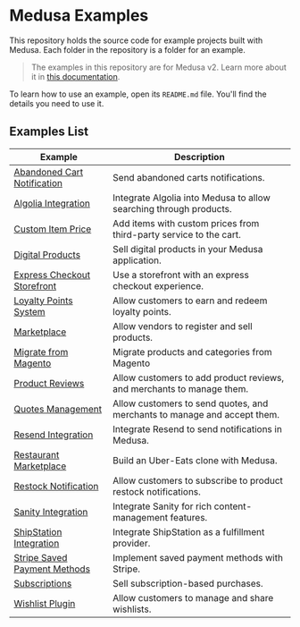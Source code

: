 # Medusa Examples

This repository holds the source code for example projects built with Medusa. Each folder in the repository is a folder for an example.

> The examples in this repository are for Medusa v2. Learn more about it in [this documentation](https://docs.medusajs.com).

To learn how to use an example, open its `README.md` file. You'll find the details you need to use it.

## Examples List

| Example | Description |
|---------|-------------|
| [Abandoned Cart Notification](./abandoned-cart/README.md) | Send abandoned carts notifications. |
| [Algolia Integration](./algolia-integration/README.md) | Integrate Algolia into Medusa to allow searching through products. |
| [Custom Item Price](./custom-item-price/README.md) | Add items with custom prices from third-party service to the cart. |
| [Digital Products](./digital-product/README.md) | Sell digital products in your Medusa application. |
| [Express Checkout Storefront](./express-checkout-storefront/README.md) | Use a storefront with an express checkout experience. |
| [Loyalty Points System](./loyalty-points/README.md) | Allow customers to earn and redeem loyalty points. |
| [Marketplace](./marketplace/README.md) | Allow vendors to register and sell products. |
| [Migrate from Magento](./migrate-from-magento/README.md) | Migrate products and categories from Magento |
| [Product Reviews](./product-reviews/README.md) | Allow customers to add product reviews, and merchants to manage them. |
| [Quotes Management](./quotes-management/README.md) | Allow customers to send quotes, and merchants to manage and accept them. |
| [Resend Integration](./resend-integration/README.md) | Integrate Resend to send notifications in Medusa. |
| [Restaurant Marketplace](./restaurant-marketplace/README.md) | Build an Uber-Eats clone with Medusa. |
| [Restock Notification](./restock-notification/README.md) | Allow customers to subscribe to product restock notifications. |
| [Sanity Integration](./sanity-integration/README.md) | Integrate Sanity for rich content-management features. |
| [ShipStation Integration](./shipstation-integration/README.md) | Integrate ShipStation as a fulfillment provider. |
| [Stripe Saved Payment Methods](./stripe-saved-payment/README.md) | Implement saved payment methods with Stripe. |
| [Subscriptions](./subscription/README.md) | Sell subscription-based purchases. |
| [Wishlist Plugin](./wishlist-plugin/README.md) | Allow customers to manage and share wishlists. |
